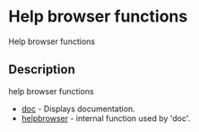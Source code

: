 # Help browser functions

Help browser functions

## Description

help browser functions

- [doc](doc.md) - Displays documentation.
- [helpbrowser](helpbrowser.md) - internal function used by 'doc'.
